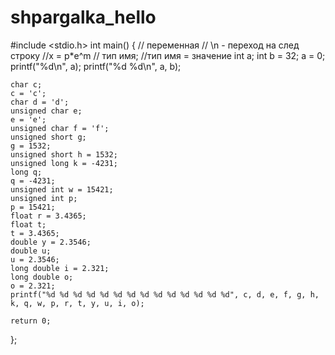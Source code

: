 # shpargalka_hello
#include <stdio.h>
int main()
{
	// переменная
	// \n - переход на след строку
	//x = p*e^m
	// тип имя;
	//тип имя = значение
	int a;
	int b = 32;
	a = 0;
	printf("%d\n", a);
	printf("%d %d\n", a, b);




	char c;
	c = 'c';
	char d = 'd';
	unsigned char e;
	e = 'e';
	unsigned char f = 'f';
	unsigned short g;
	g = 1532;
	unsigned short h = 1532;
	unsigned long k = -4231;
	long q;
	q = -4231;
	unsigned int w = 15421;
	unsigned int p;
	p = 15421;
	float r = 3.4365;
	float t;
	t = 3.4365;
	double y = 2.3546;
	double u;
	u = 2.3546;
	long double i = 2.321;
	long double o;
	o = 2.321;
	printf("%d %d %d %d %d %d %d %d %d %d %d %d %d %d", c, d, e, f, g, h, k, q, w, p, r, t, y, u, i, o);

	return 0;


};
